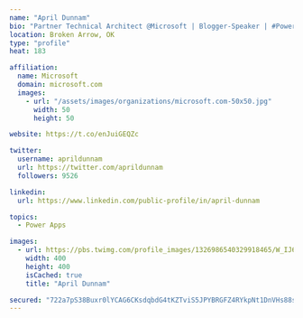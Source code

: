 ```yaml
---
name: "April Dunnam"
bio: "Partner Technical Architect @Microsoft | Blogger-Speaker | #PowerApps, #PowerAutomate, #Office365, #SharePoint | #WIT | #Karaoke Queen"
location: Broken Arrow, OK
type: "profile"
heat: 183

affiliation:
  name: Microsoft
  domain: microsoft.com
  images:
    - url: "/assets/images/organizations/microsoft.com-50x50.jpg"
      width: 50
      height: 50

website: https://t.co/enJuiGEQZc

twitter:
  username: aprildunnam
  url: https://twitter.com/aprildunnam
  followers: 9526

linkedin:
  url: https://www.linkedin.com/public-profile/in/april-dunnam

topics:
  - Power Apps

images:
  - url: https://pbs.twimg.com/profile_images/1326986540329918465/W_IJ6Ih2_400x400.jpg
    width: 400
    height: 400
    isCached: true
    title: "April Dunnam"

secured: "722a7pS38Buxr0lYCAG6CKsdqbdG4tKZTviS5JPYBRGFZ4RYkpNt1DnVHs88sNHs0NpgJ3hk0gcRpYoM7owgHexu+wj/Bku0WjCKx6oEFKbQgM48NrKDRF8PZbRgrO46fs282CINCZQhj3hqEbB8ZxfNidwUvxmzEzbVZV8mLXxXXk41cBRWfpQvDdKuRgd4QVRd54fr6O1S2sx1gESxWW/lfH2vJwEs+iNNHs6dX9RyXZkBoBkt04+rSmDPUmk51+CvdS0lLES8K8R0dzXUxlYupvluaxQfJlndrKbBcJAeeSJMkS9Kaeft30FSQtwFWA2YoN8zmIyc1RBQAbUp5NjMu2J2ruHKdhsxl0wNziUMzHVkI55F/AiOHLE01e/IUbi4fHIKT10YXy4e7XdZA3PPzCzSHY/gwMtf1a9kR0s=;18GltU3UOHwHPsw+PK4FdA=="
---
```


